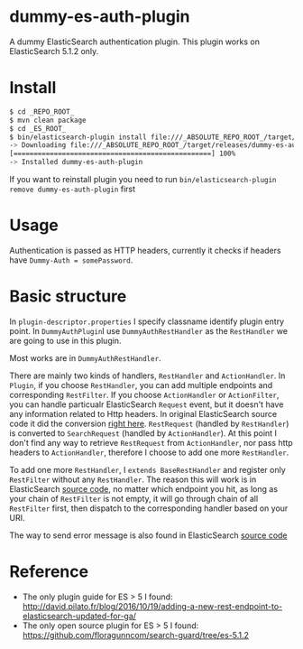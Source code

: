 # dummy-es-auth-plugin

A dummy ElasticSearch authentication plugin. This plugin works on ElasticSearch 5.1.2 only.

# Install

```bash
$ cd _REPO_ROOT_
$ mvn clean package
$ cd _ES_ROOT_
$ bin/elasticsearch-plugin install file:///_ABSOLUTE_REPO_ROOT_/target/releases/dummy-es-auth-plugin.zip
-> Downloading file:///_ABSOLUTE_REPO_ROOT_/target/releases/dummy-es-auth-plugin.zip
[=================================================] 100%
-> Installed dummy-es-auth-plugin
```

If you want to reinstall plugin you need to run `bin/elasticsearch-plugin remove dummy-es-auth-plugin` first

# Usage

Authentication is passed as HTTP headers, currently it checks if headers have `Dummy-Auth = somePassword`. 

# Basic structure

In `plugin-descriptor.properties` I specify classname identify plugin entry point.
In `DummyAuthPlugin`I use `DummyAuthRestHandler` as the `RestHandler` we are going to use in this plugin.

Most works are in `DummyAuthRestHandler`.

There are mainly two kinds of handlers, `RestHandler` and `ActionHandler`.
In `Plugin`, if you choose `RestHandler`, you can add multiple endpoints and corresponding `RestFilter`.
If you choose `ActionHandler` or `ActionFilter`, you can handle particualr ElasticSearch `Request` event, but it doesn't have any information related to Http headers.
In original ElasticSearch source code it did the conversion [right here](https://github.com/elastic/elasticsearch/blob/v5.1.2/core/src/main/java/org/elasticsearch/rest/action/search/RestSearchAction.java#L78-L84).
`RestRequest` (handled by `RestHandler`) is converted to `SearchRequest` (handled by `ActionHandler`). 
At this point I don't find any way to retrieve `RestRequest` from `ActionHandler`, nor pass http headers to `ActionHandler`, therefore I choose to add one more `RestHandler`.

To add one more `RestHandler`, I `extends BaseRestHandler` and register only `RestFilter` without any `RestHandler`.
The reason this will work is in ElasticSearch [source code](https://github.com/elastic/elasticsearch/blob/v5.1.2/core/src/main/java/org/elasticsearch/rest/RestController.java#L188-L206),
no matter which endpoint you hit, as long as your chain of `RestFilter` is not empty, it will go through chain of all `RestFilter` first, then dispatch to the corresponding handler based on your URI.

The way to send error message is also found in ElasticSearch [source code](https://github.com/elastic/elasticsearch/blob/v5.1.2/core/src/main/java/org/elasticsearch/rest/RestController.java#L250)  
  
# Reference

- The only plugin guide for ES > 5 I found: http://david.pilato.fr/blog/2016/10/19/adding-a-new-rest-endpoint-to-elasticsearch-updated-for-ga/
- The only open source plugin for ES > 5 I found: https://github.com/floragunncom/search-guard/tree/es-5.1.2
